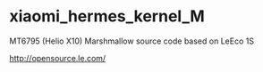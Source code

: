 # xiaomi_hermes_kernel_M
MT6795 (Helio X10) Marshmallow source code based on LeEco 1S

http://opensource.le.com/
